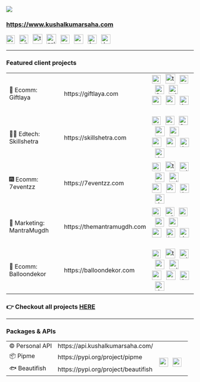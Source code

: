 <img src="https://imgur.com/Q3VeKcQ.png"/>

### https://www.kushalkumarsaha.com
<img style="height:23px" title="next.js" src="https://github.com/marwin1991/profile-technology-icons/assets/136815194/5f8c622c-c217-4649-b0a9-7e0ee24bd704"/> &nbsp;
<img style="height:24px" title="tailwind" title="tailwind" src="https://user-images.githubusercontent.com/25181517/202896760-337261ed-ee92-4979-84c4-d4b829c7355d.png"/> &nbsp;
<img style="height:26px" title="typescript" src="https://user-images.githubusercontent.com/25181517/183890598-19a0ac2d-e88a-4005-a8df-1ee36782fde1.png"/> &nbsp;
<img style="height:26px" title="golang" src="https://imgur.com/PGScK2U.png"/> &nbsp;
<img style="height:24px" title="cockroachdb" src="https://i.imgur.com/jfViFSW.png"/> &nbsp;
<img style="height:25px" title="redis" src="https://user-images.githubusercontent.com/25181517/182884894-d3fa6ee0-f2b4-4960-9961-64740f533f2a.png"/> &nbsp;
<img style="height:24px" title="AWS" src="https://github.com/bcd-kushal/balloondekor/assets/96081625/0204e275-62bf-4d2a-9bbb-dc23c9b6d4d6"/> &nbsp;
<img style="height:25px" title="docker" src="https://user-images.githubusercontent.com/25181517/117207330-263ba280-adf4-11eb-9b97-0ac5b40bc3be.png"/> &nbsp;

<hr> 
 
### Featured client projects 

<table>
 <tr>
    <td>🎁 Ecomm: Giftlaya</td>
    <td>https://giftlaya.com</td>
    <td>
      <!-- next -->        <img style="height:23px" title="nextJS" src="https://github.com/marwin1991/profile-technology-icons/assets/136815194/5f8c622c-c217-4649-b0a9-7e0ee24bd704"/> &nbsp;
      <!-- ts -->          <img style="height:26px" title="typescript" src="https://user-images.githubusercontent.com/25181517/183890598-19a0ac2d-e88a-4005-a8df-1ee36782fde1.png"/> &nbsp;
      <!-- redux -->       <img style="height:23px" title="redux" src="https://user-images.githubusercontent.com/25181517/187896150-cc1dcb12-d490-445c-8e4d-1275cd2388d6.png"/> &nbsp;
      <!-- scss -->        <img style="height:24px" title="SCSS" src="https://github.com/bcd-kushal/Kushal-Kumar/assets/96081625/c95ea671-8b33-41c9-a269-adf4d172f9cf"/> &nbsp;
      <!-- tailwind -->    <img style="height:24px" title="tailwind" title="tailwind" src="https://user-images.githubusercontent.com/25181517/202896760-337261ed-ee92-4979-84c4-d4b829c7355d.png"/> &nbsp;      
      <!-- mongoose -->    <img style="height:24px" title="mongoose" src="https://github.com/bcd-kushal/balloondekor/assets/96081625/d0ac9ce9-fa48-4415-a0b6-8e7520116d38"/> &nbsp;
      <!-- mongo -->       <img style="height:25px" title="mongo" src="https://user-images.githubusercontent.com/25181517/182884177-d48a8579-2cd0-447a-b9a6-ffc7cb02560e.png"/> &nbsp;
      <!-- aws -->         <img style="height:24px" title="AWS" src="https://github.com/bcd-kushal/balloondekor/assets/96081625/0204e275-62bf-4d2a-9bbb-dc23c9b6d4d6"/> &nbsp;
    </td>
  </tr> 
 
  <tr>
    <td>👩‍🎓 Edtech: Skillshetra</td>
    <td>https://skillshetra.com</td>
    <td>
        <!-- next -->        <img style="height:23px" title="next.js" src="https://github.com/marwin1991/profile-technology-icons/assets/136815194/5f8c622c-c217-4649-b0a9-7e0ee24bd704"/> &nbsp;
      <!-- ts -->          <img style="height:24px" title="typescript" src="https://user-images.githubusercontent.com/25181517/183890598-19a0ac2d-e88a-4005-a8df-1ee36782fde1.png"/> &nbsp;
      <!-- scss -->        <img style="height:24px" title="SCSS" src="https://github.com/bcd-kushal/Kushal-Kumar/assets/96081625/c95ea671-8b33-41c9-a269-adf4d172f9cf"/> &nbsp;
      <!-- golang -->      <img style="height:26px" title="golang" src="https://imgur.com/PGScK2U.png"/> &nbsp; 
      <!-- potgres -->     <img style="height:25px" title="posgtres" src="https://github.com/user-attachments/assets/55a1b162-d14d-47d3-bde6-c9a8fb9e40bb"/> &nbsp;
      <!-- redis -->       <img style="height:25px" title="redis" src="https://user-images.githubusercontent.com/25181517/182884894-d3fa6ee0-f2b4-4960-9961-64740f533f2a.png"/> &nbsp;
      <!-- graphql -->     <img style="height:25px" title="graphql" src="https://github.com/user-attachments/assets/96522d4f-017c-488e-9e9b-81b81db3350f"/> &nbsp;
      <!-- aws -->         <img style="height:24px" title="AWS" src="https://github.com/bcd-kushal/balloondekor/assets/96081625/0204e275-62bf-4d2a-9bbb-dc23c9b6d4d6"/> &nbsp; 
      <!-- docker -->      <img style="height:25px" title="docker" src="https://user-images.githubusercontent.com/25181517/117207330-263ba280-adf4-11eb-9b97-0ac5b40bc3be.png"/> &nbsp;
    </td>
  </tr>

  <tr>
    <td>🎆 Ecomm: 7eventzz</td>
    <td>https://7eventzz.com</td>
    <td>
        <!-- next -->        <img style="height:23px" title="next.js" src="https://github.com/marwin1991/profile-technology-icons/assets/136815194/5f8c622c-c217-4649-b0a9-7e0ee24bd704"/> &nbsp;
        <!-- ts -->          <img style="height:26px" title="typescript" src="https://user-images.githubusercontent.com/25181517/183890598-19a0ac2d-e88a-4005-a8df-1ee36782fde1.png"/> &nbsp;
        <!-- tailwind -->    <img style="height:24px" title="tailwind" title="tailwind" src="https://user-images.githubusercontent.com/25181517/202896760-337261ed-ee92-4979-84c4-d4b829c7355d.png"/> &nbsp;
        <!-- nest -->        <img style="height:25px" title="nest.js" src="https://github.com/user-attachments/assets/ef8d2b7d-1ff3-4116-acc7-1a550e6b55c2"/> &nbsp;
        <!-- prisma -->      <img style="height:25px" title="prisma" src="https://cdn.icon-icons.com/icons2/2107/PNG/512/file_type_prisma_icon_130234.png"/> &nbsp;
        <!-- postgres -->    <img style="height:25px" title="posgtres" src="https://github.com/user-attachments/assets/55a1b162-d14d-47d3-bde6-c9a8fb9e40bb"/> &nbsp;
        <!-- redis -->       <img style="height:25px" title="redis" src="https://user-images.githubusercontent.com/25181517/182884894-d3fa6ee0-f2b4-4960-9961-64740f533f2a.png"/> &nbsp;
        <!-- aws -->         <img style="height:24px" title="AWS" src="https://github.com/bcd-kushal/balloondekor/assets/96081625/0204e275-62bf-4d2a-9bbb-dc23c9b6d4d6"/> &nbsp;
        <!-- docker -->      <img style="height:25px" title="docker" src="https://user-images.githubusercontent.com/25181517/117207330-263ba280-adf4-11eb-9b97-0ac5b40bc3be.png"/> &nbsp;
    </td>
 </tr>
 
  <tr>
    <td>🤝 Marketing: MantraMugdh</td>
    <td>https://themantramugdh.com</td>
    <td>
      <!-- astro -->       <img style="height:23px" title="astro" src="https://github.com/user-attachments/assets/1ce5872b-0365-44f9-b85a-55d425ea9ae2"/> &nbsp;
      <!-- tailwind -->    <img style="height:24px" title="tailwind" title="tailwind" src="https://user-images.githubusercontent.com/25181517/202896760-337261ed-ee92-4979-84c4-d4b829c7355d.png"/> &nbsp;   
      <!-- fastapi -->     <img style="height:23px" title="cockroachdb" src="https://github.com/user-attachments/assets/980fa669-cc12-4de5-94e3-a58e3f7cc5e4"/> &nbsp;
      <!-- python -->      <img style="height:24px" src="https://github.com/bcd-kushal/Kushal-Kumar/assets/96081625/47879a68-68eb-4289-b2fa-858cccfe482e"/> &nbsp;
      <!-- cockroachdb --> <img style="height:24px" title="cockroachdb" src="https://i.imgur.com/jfViFSW.png"/> &nbsp;
      <!-- redis -->       <img style="height:25px" title="redis" src="https://user-images.githubusercontent.com/25181517/182884894-d3fa6ee0-f2b4-4960-9961-64740f533f2a.png"/> &nbsp;
      <!-- aws -->         <img style="height:24px" title="AWS" src="https://github.com/bcd-kushal/balloondekor/assets/96081625/0204e275-62bf-4d2a-9bbb-dc23c9b6d4d6"/> &nbsp;
      <!-- docker -->      <img style="height:25px" title="docker" src="https://user-images.githubusercontent.com/25181517/117207330-263ba280-adf4-11eb-9b97-0ac5b40bc3be.png"/> &nbsp;
    </td>
  </tr>

 <tr>
    <td>🎈 Ecomm: Balloondekor</td>
    <td>https://balloondekor.com</td>
    <td>
      <!-- next -->        <img style="height:23px" title="next.js" src="https://github.com/marwin1991/profile-technology-icons/assets/136815194/5f8c622c-c217-4649-b0a9-7e0ee24bd704"/> &nbsp;
        <!-- ts -->          <img style="height:26px" title="typescript" src="https://user-images.githubusercontent.com/25181517/183890598-19a0ac2d-e88a-4005-a8df-1ee36782fde1.png"/> &nbsp;
        <!-- tailwind -->    <img style="height:24px" title="tailwind" title="tailwind" src="https://user-images.githubusercontent.com/25181517/202896760-337261ed-ee92-4979-84c4-d4b829c7355d.png"/> &nbsp;
        <!-- nest -->        <img style="height:25px" title="nest.js" src="https://github.com/user-attachments/assets/ef8d2b7d-1ff3-4116-acc7-1a550e6b55c2"/> &nbsp;
        <!-- prisma -->      <img style="height:25px" title="prisma" src="https://cdn.icon-icons.com/icons2/2107/PNG/512/file_type_prisma_icon_130234.png"/> &nbsp;
        <!-- postgres -->    <img style="height:25px" title="posgtres" src="https://github.com/user-attachments/assets/55a1b162-d14d-47d3-bde6-c9a8fb9e40bb"/> &nbsp;
        <!-- redis -->       <img style="height:25px" title="redis" src="https://user-images.githubusercontent.com/25181517/182884894-d3fa6ee0-f2b4-4960-9961-64740f533f2a.png"/> &nbsp;
        <!-- aws -->         <img style="height:24px" title="AWS" src="https://github.com/bcd-kushal/balloondekor/assets/96081625/0204e275-62bf-4d2a-9bbb-dc23c9b6d4d6"/> &nbsp;
        <!-- docker -->      <img style="height:25px" title="docker" src="https://user-images.githubusercontent.com/25181517/117207330-263ba280-adf4-11eb-9b97-0ac5b40bc3be.png"/> &nbsp;
    </td>
  </tr> 
</table>
 
### 👉 Checkout all projects [HERE](https://www.kushalkumarsaha.com/projects)

<hr> 

### Packages & APIs

<table>
 
  <tr>
    <td>©️ Personal API</td>
    <td>https://api.kushalkumarsaha.com/</td> 
    <td>
    </td>
  </tr>
 
  <tr>
    <td>📦 Pipme</td>
    <td>https://pypi.org/project/pipme</td>
   <td rowspan="2">
      <!-- python -->        <img style="height:24px" src="https://github.com/bcd-kushal/Kushal-Kumar/assets/96081625/47879a68-68eb-4289-b2fa-858cccfe482e"/> &nbsp;
      <!-- flask -->         <img style="height:24px" src="https://github.com/bcd-kushal/Kushal-Kumar/assets/96081625/20a11017-9e2b-45f2-ae6e-d8d38e0058b0"/> &nbsp;
    </td>
  </tr>

  <tr>
    <td>🐟 Beautifish</td>
    <td>https://pypi.org/project/beautifish</td>
  </tr>

</table>
